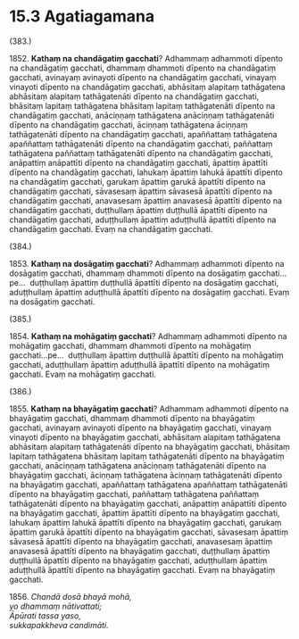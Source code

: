 # 15.3 Agatiagamana

(383.)

1852\. **Kathaṃ na chandāgatiṃ gacchati**? Adhammaṃ adhammoti dīpento na chandāgatiṃ gacchati, dhammaṃ dhammoti dīpento na chandāgatiṃ gacchati, avinayaṃ avinayoti dīpento na chandāgatiṃ gacchati, vinayaṃ vinayoti dīpento na chandāgatiṃ gacchati, abhāsitaṃ alapitaṃ tathāgatena abhāsitaṃ alapitaṃ tathāgatenāti dīpento na chandāgatiṃ gacchati, bhāsitaṃ lapitaṃ tathāgatena bhāsitaṃ lapitaṃ tathāgatenāti dīpento na chandāgatiṃ gacchati, anāciṇṇaṃ tathāgatena anāciṇṇaṃ tathāgatenāti dīpento na chandāgatiṃ gacchati, āciṇṇaṃ tathāgatena āciṇṇaṃ tathāgatenāti dīpento na chandāgatiṃ gacchati, apaññattaṃ tathāgatena apaññattaṃ tathāgatenāti dīpento na chandāgatiṃ gacchati, paññattaṃ tathāgatena paññattaṃ tathāgatenāti dīpento na chandāgatiṃ gacchati, anāpattiṃ anāpattīti dīpento na chandāgatiṃ gacchati, āpattiṃ āpattīti dīpento na chandāgatiṃ gacchati, lahukaṃ āpattiṃ lahukā āpattīti dīpento na chandāgatiṃ gacchati, garukaṃ āpattiṃ garukā āpattīti dīpento na chandāgatiṃ gacchati, sāvasesaṃ āpattiṃ sāvasesā āpattīti dīpento na chandāgatiṃ gacchati, anavasesaṃ āpattiṃ anavasesā āpattīti dīpento na chandāgatiṃ gacchati, duṭṭhullaṃ āpattiṃ duṭṭhullā āpattīti dīpento na chandāgatiṃ gacchati, aduṭṭhullaṃ āpattiṃ aduṭṭhullā āpattīti dīpento na chandāgatiṃ gacchati. Evaṃ na chandāgatiṃ gacchati.

(384.)

1853\. **Kathaṃ na dosāgatiṃ gacchati**? Adhammaṃ adhammoti dīpento na dosāgatiṃ gacchati, dhammaṃ dhammoti dīpento na dosāgatiṃ gacchati…pe…  duṭṭhullaṃ āpattiṃ duṭṭhullā āpattīti dīpento na dosāgatiṃ gacchati, aduṭṭhullaṃ āpattiṃ aduṭṭhullā āpattīti dīpento na dosāgatiṃ gacchati. Evaṃ na dosāgatiṃ gacchati.

(385.)

1854\. **Kathaṃ na mohāgatiṃ gacchati**? Adhammaṃ adhammoti dīpento na mohāgatiṃ gacchati, dhammaṃ dhammoti dīpento na mohāgatiṃ gacchati…pe…  duṭṭhullaṃ āpattiṃ duṭṭhullā āpattīti dīpento na mohāgatiṃ gacchati, aduṭṭhullaṃ āpattiṃ aduṭṭhullā āpattīti dīpento na mohāgatiṃ gacchati. Evaṃ na mohāgatiṃ gacchati.

(386.)

1855\. **Kathaṃ na bhayāgatiṃ gacchati**? Adhammaṃ adhammoti dīpento na bhayāgatiṃ gacchati, dhammaṃ dhammoti dīpento na bhayāgatiṃ gacchati, avinayaṃ avinayoti dīpento na bhayāgatiṃ gacchati, vinayaṃ vinayoti dīpento na bhayāgatiṃ gacchati, abhāsitaṃ alapitaṃ tathāgatena abhāsitaṃ alapitaṃ tathāgatenāti dīpento na bhayāgatiṃ gacchati, bhāsitaṃ lapitaṃ tathāgatena bhāsitaṃ lapitaṃ tathāgatenāti dīpento na bhayāgatiṃ gacchati, anāciṇṇaṃ tathāgatena anāciṇṇaṃ tathāgatenāti dīpento na bhayāgatiṃ gacchati, āciṇṇaṃ tathāgatena āciṇṇaṃ tathāgatenāti dīpento na bhayāgatiṃ gacchati, apaññattaṃ tathāgatena apaññattaṃ tathāgatenāti dīpento na bhayāgatiṃ gacchati, paññattaṃ tathāgatena paññattaṃ tathāgatenāti dīpento na bhayāgatiṃ gacchati, anāpattiṃ anāpattīti dīpento na bhayāgatiṃ gacchati, āpattiṃ āpattīti dīpento na bhayāgatiṃ gacchati, lahukaṃ āpattiṃ lahukā āpattīti dīpento na bhayāgatiṃ gacchati, garukaṃ āpattiṃ garukā āpattīti dīpento na bhayāgatiṃ gacchati, sāvasesaṃ āpattiṃ sāvasesā āpattīti dīpento na bhayāgatiṃ gacchati, anavasesaṃ āpattiṃ anavasesā āpattīti dīpento na bhayāgatiṃ gacchati, duṭṭhullaṃ āpattiṃ duṭṭhullā āpattīti dīpento na bhayāgatiṃ gacchati, aduṭṭhullaṃ āpattiṃ aduṭṭhullā āpattīti dīpento na bhayāgatiṃ gacchati. Evaṃ na bhayāgatiṃ gacchati.

1856\. _Chandā dosā bhayā mohā,_  
_yo dhammaṃ nātivattati;_  
_Āpūrati tassa yaso,_  
_sukkapakkheva candimāti._
